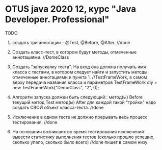 # OTUS java 2020 12, курс "Java Developer. Professional"

TODO
1) создать три аннотации - @Test, @Before, @After. 
//done

2) Создать класс-тест, в котором будут методы, отмеченные аннотациями.
//DomeClass

3) Создать "запускалку теста". На вход она должна получать имя класса с тестами, в котором следует найти и запустить методы отмеченные аннотациями и пункта 1.
//TestFrameWork, в самом верху передача названия класса и параметров TestFrameWork diy = new TestFrameWork("DemoClass", "2", 0);

4) Алгоритм запуска должен быть следующий::
метод(ы) Before
текущий метод Test
метод(ы) After
для каждой такой "тройки" надо создать СВОЙ объект класса-теста.
//done

5) Исключение в одном тесте не должно прерывать весь процесс тестирования.
//done

6) На основании возникших во время тестирования исключений вывести статистику выполнения тестов (сколько прошло успешно, сколько упало, сколько было всего)
//done пишет в самом низу